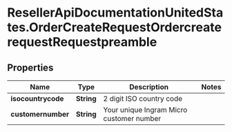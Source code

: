 # ResellerApiDocumentationUnitedStates.OrderCreateRequestOrdercreaterequestRequestpreamble

## Properties

Name | Type | Description | Notes
------------ | ------------- | ------------- | -------------
**isocountrycode** | **String** | 2 digit ISO country code | 
**customernumber** | **String** | Your unique Ingram Micro customer number | 


